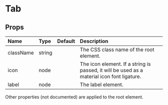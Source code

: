 Tab
===



Props
-----


| Name | Type | Default | Description |
|:-----|:-----|:--------|:------------|
| className | string |  | The CSS class name of the root element. |
| icon | node |  | The icon element. If a string is passed, it will be used as a material icon font ligature. |
| label | node |  | The label element. |

Other properties (not documented) are applied to the root element.
